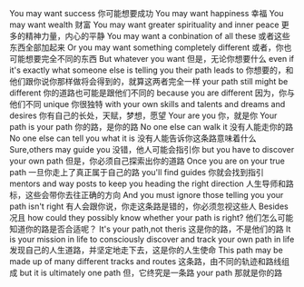 You may want success
你可能想要成功
You may want happiness
幸福
You may want wealth
财富
You may want greater spirituality and inner peace
更多的精神力量，内心的平静
You may want a conbination of all these
或者这些东西全部加起来
Or you may want something completely different
或者，你也可能想要完全不同的东西
But whatever you want
但是，无论你想要什么
even if it's exactly what someone else is telling you their path leads to 
你想要的，和他们跟你说你那样做将会得到的，就算这两者完全一样
your path still might be different
你的道路也可能是跟他们不同的
because you are different
因为，你与他们不同
unique
你很独特
with your own skills and talents and dreams and desires
你有自己的长处，天赋，梦想，愿望
Your are you
你，就是你
Your path is your path
你的路，是你的路
No one else can walk it
没有人能走你的路
No one else can tell you what it is
没有人能告诉你这条路意味着什么
Sure,others may guide you
没错，他人可能会指引你
but you have to discover your own path
但是，你必须自己探索出你的道路
Once you are on your true path
一旦你走上了真正属于自己的路
you'll find guides
你就会找到指引
mentors and way posts to keep you heading the right direction
人生导师和路标，这些会带你去往正确的方向
And you must ignore those telling you your path isn't right
有人会跟你说，你走这条路是错的，你必须忽视这些人
Besides
况且
how could they possibly know whether your path is right?
他们怎么可能知道你的路是否合适呢？
It's your path,not theris
这是你的路，不是他们的路
It is your mission in life to consciously discover and track your own path in life
发现自己的人生道路，并坚定地走下去，这是你的人生使命
This path may be made up of many different tracks and routes
这条路，由不同的轨迹和路线组成
but it is ultimately one path
但，它终究是一条路
your path
那就是你的路

